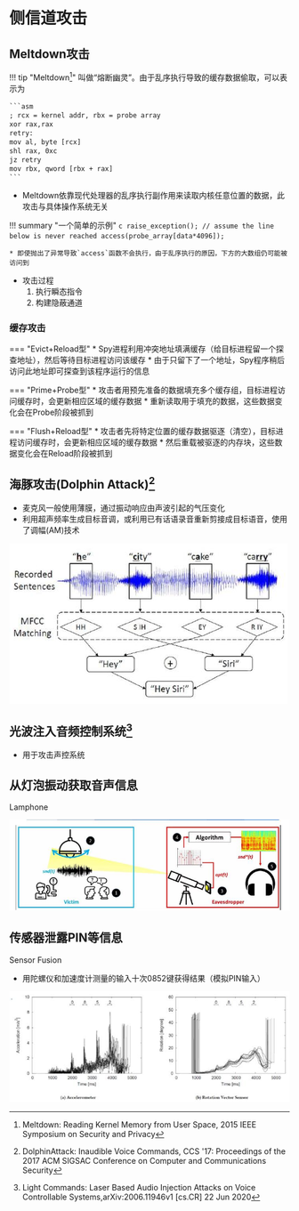 侧信道攻击
===

## Meltdown攻击

!!! tip "Meltdown[^1]"
    叫做“熔断幽灵”。由于乱序执行导致的缓存数据偷取，可以表示为

    ```asm
    ; rcx = kernel addr, rbx = probe array
    xor rax,rax
    retry:
    mov al, byte [rcx]
    shl rax, 0xc
    jz retry
    mov rbx, qword [rbx + rax]
    ```

* Meltdown依靠现代处理器的乱序执行副作用来读取内核任意位置的数据，此攻击与具体操作系统无关

!!! summary "一个简单的示例"
    ```c
    raise_exception();
    // assume the line below is never reached
    access(probe_array[data*4096]);
    ```

    * 即使抛出了异常导致`access`函数不会执行，由于乱序执行的原因，下方的大数组仍可能被访问到

* 攻击过程
    1. 执行瞬态指令
    2. 构建隐蔽通道

### 缓存攻击

=== "Evict+Reload型"
    * Spy进程利用冲突地址填满缓存（给目标进程留一个探查地址），然后等待目标进程访问该缓存
    * 由于只留下了一个地址，Spy程序稍后访问此地址即可探查到该程序运行的信息

=== "Prime+Probe型"
    * 攻击者用预先准备的数据填充多个缓存组，目标进程访问缓存时，会更新相应区域的缓存数据
    * 重新读取用于填充的数据，这些数据变化会在Probe阶段被抓到

=== "Flush+Reload型"
    * 攻击者先将特定位置的缓存数据驱逐（清空），目标进程访问缓存时，会更新相应区域的缓存数据
    * 然后重载被驱逐的内存块，这些数据变化会在Reload阶段被抓到

## 海豚攻击(Dolphin Attack)[^2]
* 麦克风一般使用薄膜，通过振动响应由声波引起的气压变化
* 利用超声频率生成目标音调，或利用已有话语录音重新剪接成目标语音，使用了调幅(AM)技术

![](md-img/sidechannel_1.jpg)

## 光波注入音频控制系统[^3]
* 用于攻击声控系统

## 从灯泡振动获取音声信息
Lamphone

![](md-img/sidechannel_2.jpg)

## 传感器泄露PIN等信息
Sensor Fusion

* 用陀螺仪和加速度计测量的输入十次0852键获得结果（模拟PIN输入）

![](md-img/sidechannel_3.jpg)

[^1]: Meltdown: Reading Kernel Memory from User Space, 2015 IEEE Symposium on Security and Privacy
[^2]: DolphinAttack: Inaudible Voice Commands, CCS '17: Proceedings of the 2017 ACM SIGSAC Conference on Computer and Communications Security
[^3]: Light Commands: Laser Based Audio Injection Attacks on Voice Controllable Systems,arXiv:2006.11946v1 [cs.CR] 22 Jun 2020
[^4]: There Goes Your PIN :Exploiting Smartphone Sensor Fusion Under Single and Cross User Setting, ARES 2018 13th International Conference on Availability, Reliability and Security
